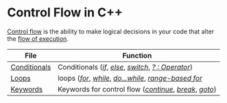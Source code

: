 # Control Flow in C++
[Control flow](https://www.softprayog.in/programming/c-programming-tutorial-control-flow-and-functions) is the ability to make logical decisions in your code that 
alter the [flow of execution](https://en.wikipedia.org/wiki/Control_flow#:~:text=In%20computer%20science%2C%20control%20flow,from%20a%20declarative%20programming%20language.).

| File | Function |
| ---- | -------- |
| [Conditionals](https://github.com/EthanC2/Notes-and-Writeups/blob/main/C++/Control%20Flow/Conditionals.md) | Conditionals ([_if_](https://www.tutorialspoint.com/cplusplus/cpp_if_statement.htm), [_else_](https://www.tutorialspoint.com/cplusplus/cpp_if_else_statement.htm), [_switch_](https://www.tutorialspoint.com/cplusplus/cpp_switch_statement.htm), [_? : Operator_](https://www.geeksforgeeks.org/conditional-or-ternary-operator-in-c-c/)) |
| [Loops]() | loops ([_for_](https://www.tutorialspoint.com/cplusplus/cpp_for_loop.htm), [_while_](https://www.tutorialspoint.com/cplusplus/cpp_while_loop.htm), [_do...while_](https://www.tutorialspoint.com/cplusplus/cpp_do_while_loop.htm), [_range-based for_](https://www.geeksforgeeks.org/range-based-loop-c/) |
| [Keywords]() | Keywords for control flow ([_continue_](https://www.tutorialspoint.com/cplusplus/cpp_continue_statement.htm), [_break_](https://www.tutorialspoint.com/cplusplus/cpp_break_statement.htm), [_goto_](https://www.tutorialspoint.com/cplusplus/cpp_goto_statement.htm)) |
